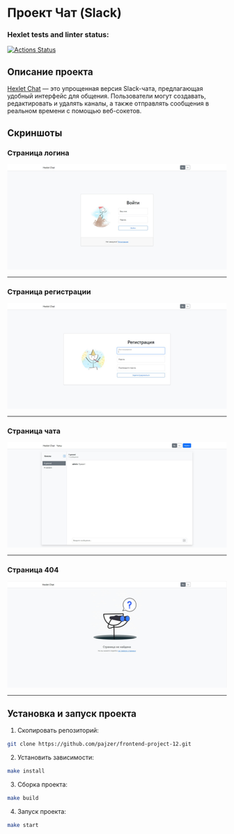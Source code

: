 # Проект Чат (Slack)

### Hexlet tests and linter status:
[![Actions Status](https://github.com/Pajzer/frontend-project-12/actions/workflows/hexlet-check.yml/badge.svg)](https://github.com/Pajzer/frontend-project-12/actions)

## Описание проекта

[Hexlet Chat](https://frontend-project-pajzer.onrender.com/) — это упрощенная версия Slack-чата, предлагающая удобный интерфейс для общения. Пользователи могут создавать, редактировать и удалять каналы, а также отправлять сообщения в реальном времени с помощью веб-сокетов.

## Скриншоты

### Страница логина
![Страница логина](./frontend/src/assets/screenshots/login.jpg)

---

### Страница регистрации
![Страница регистрации](./frontend/src/assets/screenshots/registration.jpg)

---

### Страница чата
![Страница чата](./frontend/src/assets/screenshots/chat.jpg)

---

### Страница 404
![Страница 404](./frontend/src/assets/screenshots/404.jpg)

---

## Установка и запуск проекта

1. Скопировать репозиторий:

```sh
git clone https://github.com/pajzer/frontend-project-12.git
```

2. Установить зависимости:
```sh
make install
```

3. Сборка проекта:
```sh
make build
```

4. Запуск проекта:
```sh
make start
```